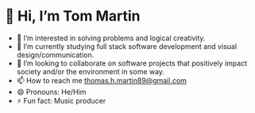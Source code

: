 # 👋 Hi, I’m Tom Martin
- 👀 I’m interested in solving problems and logical creativity. 
- 🌱 I’m currently studying full stack software development and visual design/communication.
- 💞️ I’m looking to collaborate on software projects that positively impact society and/or the environment in some way.
- 📫 How to reach me thomas.h.martin89@gmail.com
- 😄 Pronouns: He/Him
- ⚡ Fun fact: Music producer 

<!---
TommyMart/TommyMart is a ✨ special ✨ repository because its `README.md` (this file) appears on your GitHub profile.
You can click the Preview link to take a look at your changes.
--->



